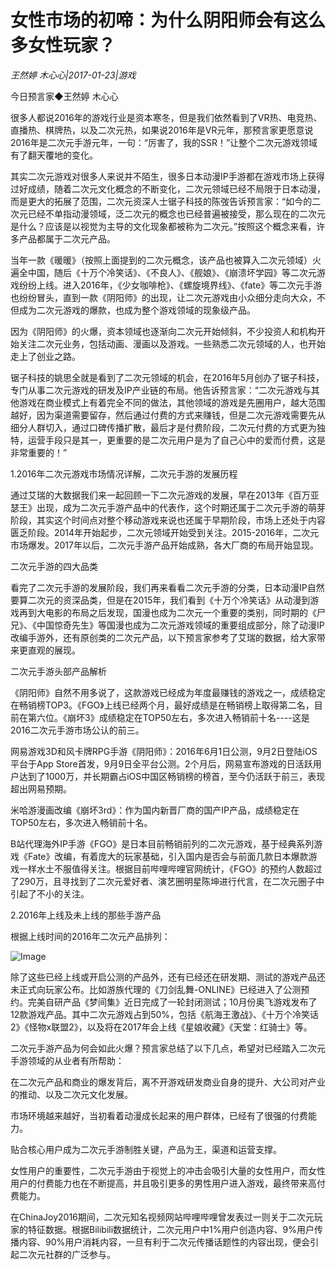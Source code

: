# 女性市场的初啼：为什么阴阳师会有这么多女性玩家？

*王然婷 木心心|2017-01-23|游戏*

今日预言家◆王然婷 木心心

很多人都说2016年的游戏行业是资本寒冬，但是我们依然看到了VR热、电竞热、直播热、棋牌热，以及二次元热，如果说2016年是VR元年，那预言家更愿意说2016年是二次元手游元年，一句：“厉害了，我的SSR！”让整个二次元游戏领域有了翻天覆地的变化。

其实二次元游戏对很多人来说并不陌生，很多日本动漫IP手游都在游戏市场上获得过好成绩，随着二次元文化概念的不断变化，二次元领域已经不局限于日本动漫，而是更大的拓展了范围，二次元资深人士锯子科技的陈弢告诉预言家：“如今的二次元已经不单指动漫领域，泛二次元的概念也已经普遍被接受，那么现在的二次元是什么？应该是以视觉为主导的文化现象都被称为二次元。”按照这个概念来看，许多产品都属于二次元产品。

当年一款《暖暖》（按照上面提到的二次元概念，该产品也被算入二次元领域）火遍全中国，随后《十万个冷笑话》、《不良人》、《舰娘》、《崩溃坏学园》等二次元游戏纷纷上线。进入2016年，《少女咖啡枪》、《螺旋境界线》、《fate》等二次元手游也纷纷冒头，直到一款《阴阳师》的出现，让二次元游戏由小众细分走向大众，不但成为二次元游戏的爆款，也成为整个游戏领域的现象级产品。

因为《阴阳师》的火爆，资本领域也逐渐向二次元开始倾斜，不少投资人和机构开始关注二次元业务，包括动画、漫画以及游戏。一些熟悉二次元领域的人，也开始走上了创业之路。

锯子科技的姚思全就是看到了二次元领域的机会，在2016年5月创办了锯子科技，专门从事二次元游戏的研发及IP产业链的布局。他告诉预言家：“二次元游戏与其他游戏在商业模式上有着完全不同的做法，其他领域的游戏是先圈用户，越大范围越好，因为渠道需要留存，然后通过付费的方式来赚钱，但是二次元游戏需要先从细分人群切入，通过口碑传播扩散，最后才是付费阶段，二次元付费的方式更为独特，运营手段只是其一，更重要的是二次元用户是为了自己心中的爱而付费，这是非常重要的！”

1.2016年二次元游戏市场情况详解，二次元手游的发展历程

通过艾瑞的大数据我们来一起回顾一下二次元游戏的发展，早在2013年《百万亚瑟王》出现，成为二次元手游产品中的代表作，这个时期还属于二次元手游的萌芽阶段，其实这个时间点对整个移动游戏来说也还属于早期阶段，市场上还处于内容匮乏阶段。2014年开始起步，二次元领域开始受到关注。2015-2016年，二次元市场爆发。2017年以后，二次元手游产品开始成熟，各大厂商的布局开始显现。

二次元手游的四大品类

看完了二次元手游的发展阶段，我们再来看看二次元手游的分类，日本动漫IP自然要算二次元的资深品类，但是在2015年，我们看到《十万个冷笑话》从动漫到游戏再到大电影的布局之后发现，国漫也成为二次元一个重要的类别，同时期的《尸兄》、《中国惊奇先生》等国漫也成为二次元游戏领域的重要组成部分，除了动漫IP改编手游外，还有原创类的二次元产品，以下预言家参考了艾瑞的数据，给大家带来更直观的展现。

二次元手游头部产品解析

《阴阳师》自然不用多说了，这款游戏已经成为年度最赚钱的游戏之一，成绩稳定在畅销榜TOP3。《FGO》上线已经两个月，最好成绩是在畅销榜上取得第二名，目前在第六位。《崩坏3》成绩稳定在TOP50左右，多次进入畅销前十名----这是2016二次元手游市场公认的前三。

网易游戏3D和风卡牌RPG手游《阴阳师》：2016年6月1日公测，9月2日登陆iOS平台于App Store首发，9月9日全平台公测。2个月后，网易宣布游戏的日活跃用户达到了1000万，并长期霸占iOS中国区畅销榜的榜首，至今仍活跃于前三，表现超出网易预期。

米哈游漫画改编《崩坏3rd》：作为国内新晋厂商的国产IP产品，成绩稳定在TOP50左右，多次进入畅销前十名。

B站代理海外IP手游《FGO》是日本目前畅销前列的二次元游戏，基于经典系列游戏《Fate》改编，有着庞大的玩家基础，引入国内是否会与前面几款日本爆款游戏一样水土不服值得关注。根据目前哔哩哔哩官网统计，《FGO》的预约人数超过了290万，且寻找到了二次元爱好者、演艺圈明星陈坤进行代言，在二次元圈子中引起了不小的关注。

2.2016年上线及未上线的那些手游产品

根据上线时间的2016年二次元产品排列：

![Image](http://p2.pstatp.com/large/37d600029ac7cab2b429)

除了这些已经上线或开启公测的产品外，还有已经还在研发期、测试的游戏产品还未正式向玩家公布。比如游族代理的《刀剑乱舞-ONLINE》已经进入了公测预约。完美自研产品《梦间集》近日完成了一轮封闭测试；10月份奥飞游戏发布了12款游戏产品。其中二次元游戏占到50%，包括《航海王激战》、《十万个冷笑话2》《怪物x联盟2》，以及将在2017年会上线《星娘收藏》《天堂：红骑士》等。

二次元手游产品为何会如此火爆？预言家总结了以下几点，希望对已经踏入二次元手游领域的从业者有所帮助：

在二次元产品和商业的爆发背后，离不开游戏研发商业自身的提升、大公司对产业的推动、以及二次元文化发展。

市场环境越来越好，当初看着动漫成长起来的用户群体，已经有了很强的付费能力。

贴合核心用户成为二次元手游制胜关键，产品为王，渠道和运营支撑。

女性用户的重要性，二次元手游由于视觉上的冲击会吸引大量的女性用户，而女性用户的付费能力也在不断提高，并且吸引更多的男性用户进入游戏，最终带来高付费能力。

在ChinaJoy2016期间，二次元知名视频网站哔哩哔哩曾发表过一则关于二次元玩家的特征数据。根据Bilibili数据统计，二次元用户中1%用户创造内容、9%用户传播内容、90%用户消耗内容，一旦有利于二次元传播话题性的内容出现，便会引起二次元社群的广泛参与。

